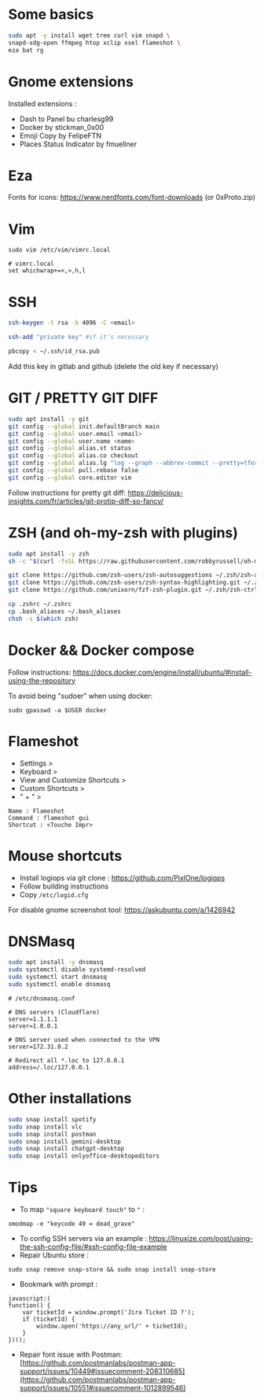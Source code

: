 # Some basics
```bash
sudo apt -y install wget tree curl vim snapd \
snapd-xdg-open ffmpeg htop xclip xsel flameshot \
eza bat rg
```

# Gnome extensions 
Installed extensions : 
- Dash to Panel bu charlesg99
- Docker by stickman_0x00
- Emoji Copy by FelipeFTN
- Places Status Indicator by fmuellner

# Eza
Fonts for icons: https://www.nerdfonts.com/font-downloads (or 0xProto.zip)


# Vim
```
sudo vim /etc/vim/vimrc.local

# vimrc.local
set whichwrap+=<,>,h,l

```

# SSH
```bash
ssh-keygen -t rsa -b 4096 -C <email>

ssh-add "private key" #if it's necessary

pbcopy < ~/.ssh/id_rsa.pub
```
Add this key in gitlab and github (delete the old key if necessary)

# GIT / PRETTY GIT DIFF
```bash
sudo apt install -y git
git config --global init.defaultBranch main
git config --global user.email <email>
git config --global user.name <name>
git config --global alias.st status
git config --global alias.co checkout
git config --global alias.lg "log --graph --abbrev-commit --pretty=tformat:'%Cred%h%Creset -%C(auto)%d%Creset %s %Cgreen(%an %ad)%Creset'"
git config --global pull.rebase false
git config --global core.editor vim
```

Follow instructions for pretty git diff: https://delicious-insights.com/fr/articles/git-protip-diff-so-fancy/

# ZSH (and oh-my-zsh with plugins)
```bash
sudo apt install -y zsh
sh -c "$(curl -fsSL https://raw.githubusercontent.com/robbyrussell/oh-my-zsh/master/tools/install.sh)"

git clone https://github.com/zsh-users/zsh-autosuggestions ~/.zsh/zsh-autosuggestions
git clone https://github.com/zsh-users/zsh-syntax-highlighting.git ~/.zsh/zsh-syntax-highlighting
git clone https://github.com/unixorn/fzf-zsh-plugin.git ~/.zsh/zsh-ctrl-r

cp .zshrc ~/.zshrc
cp .bash_aliases ~/.bash_aliases
chsh -s $(which zsh)
```

# Docker && Docker compose
Follow instructions: https://docs.docker.com/engine/install/ubuntu/#install-using-the-repository

To avoid being "sudoer" when using docker:
```
sudo gpasswd -a $USER docker
```

# Flameshot 
- Settings >
- Keyboard >
- View and Customize Shortcuts > 
- Custom Shortcuts > 
- " + " > 
```
Name : Flameshot
Command : flameshot gui 
Shortcut : <Touche Impr>
```

# Mouse shortcuts
- Install logiops via git clone : https://github.com/PixlOne/logiops 
- Follow building instructions
- Copy `/etc/logid.cfg`


For disable gnome screenshot tool: https://askubuntu.com/a/1426942

# DNSMasq
```bash
sudo apt install -y dnsmasq
sudo systemctl disable systemd-resolved
sudo systemctl start dnsmasq
sudo systemctl enable dnsmasq
```
```
# /etc/dnsmasq.conf

# DNS servers (Cloudflare)
server=1.1.1.1
server=1.0.0.1

# DNS server used when connected to the VPN
server=172.31.0.2

# Redirect all *.loc to 127.0.0.1
address=/.loc/127.0.0.1
```

# Other installations
```bash
sudo snap install spotify
sudo snap install vlc
sudo snap install postman
sudo snap install gemini-desktop
sudo snap install chatgpt-desktop
sudo snap install onlyoffice-desktopeditors
```

# Tips
- To map `"square keyboard touch"` to `"` : 
```
xmodmap -e "keycode 49 = dead_grave"
``` 
- To config SSH servers via an example : 
https://linuxize.com/post/using-the-ssh-config-file/#ssh-config-file-example
- Repair Ubuntu store : 
```
sudo snap remove snap-store && sudo snap install snap-store
```
- Bookmark with prompt : 
```
javascript:(
function() {
	var ticketId = window.prompt('Jira Ticket ID ?');
	if (ticketId) {
		window.open('https://any_url/' + ticketId);
	}
})();
```
- Repair font issue with Postman: [https://github.com/postmanlabs/postman-app-support/issues/10449#issuecomment-208310685](https://github.com/postmanlabs/postman-app-support/issues/10551#issuecomment-1012899546)
